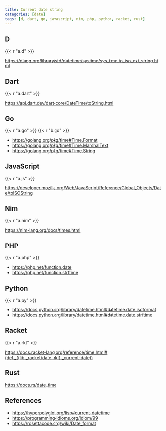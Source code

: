 ```yaml
---
title: Current date string
categories: [date]
tags: [d, dart, go, javascript, nim, php, python, racket, rust]
---
```


## D

{{< r "a.d" >}}

<https://dlang.org/library/std/datetime/systime/sys_time.to_iso_ext_string.html>

## Dart

{{< r "a.dart" >}}

<https://api.dart.dev/dart-core/DateTime/toString.html>

## Go

{{< r "a.go" >}}
{{< r "b.go" >}}

- <https://golang.org/pkg/time#Time.Format>
- <https://golang.org/pkg/time#Time.MarshalText>
- <https://golang.org/pkg/time#Time.String>

## JavaScript

{{< r "a.js" >}}

<https://developer.mozilla.org/Web/JavaScript/Reference/Global_Objects/Date/toISOString>

## Nim

{{< r "a.nim" >}}

<https://nim-lang.org/docs/times.html>

## PHP

{{< r "a.php" >}}

- <https://php.net/function.date>
- <https://php.net/function.strftime>

## Python

{{< r "a.py" >}}

- <https://docs.python.org/library/datetime.html#datetime.date.isoformat>
- <https://docs.python.org/library/datetime.html#datetime.date.strftime>

## Racket

{{< r "a.rkt" >}}

<https://docs.racket-lang.org/reference/time.html#(def._((lib._racket/date..rkt)._current-date))>

## Rust

<https://docs.rs/date_time>

## References

- <https://hyperpolyglot.org/lisp#current-datetime>
- <https://programming-idioms.org/idiom/99>
- <https://rosettacode.org/wiki/Date_format>
